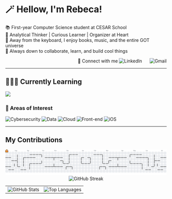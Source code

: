 # 🪄 Hellow, I'm Rebeca!

📚 First-year Computer Science student at CESAR School <br> 🫧 Analytical Thinker | Curious Learner | Organizer at Heart <br> 🎠 Away from the keyboard, I enjoy books, music, and the entire GOT universe <br> 🌱 Always down to collaborate, learn, and build cool things



<div align="right">
   🔗 Connect with me 
   
  <a href="https://www.linkedin.com/in/becaferraz" target="_blank" style="text-decoration: none; border: none;">
    <picture>
      <source media="(prefers-color-scheme: dark)" srcset="https://skillicons.dev/icons?i=linkedin&theme=dark" />
      <source media="(prefers-color-scheme: light)" srcset="https://skillicons.dev/icons?i=linkedin&theme=light" />
      <img height="40" src="https://skillicons.dev/icons?i=linkedin&theme=light" alt="LinkedIn" />
    </picture>
  </a>
  &nbsp;&nbsp;&nbsp;&nbsp;
  <a href="mailto:ferrazrrebeca@gmail.com" style="text-decoration: none; border: none;">
    <picture>
      <source media="(prefers-color-scheme: dark)" srcset="https://skillicons.dev/icons?i=gmail&theme=dark" />
      <source media="(prefers-color-scheme: light)" srcset="https://skillicons.dev/icons?i=gmail&theme=light" />
      <img height="40" src="https://skillicons.dev/icons?i=gmail&theme=light" alt="Gmail" />
    </picture>
  </a>
</div>
<hr/>

## 👩🏻‍💻 Currently Learning 
<p align="left"> 
  <a href="https://skillicons.dev">
    <img src="https://skillicons.dev/icons?i=js,html,css,cpp,arduino,md,python,git" />
  </a>
</p>


### 🔎 Areas of Interest 

<p align="left">
  <img src="https://img.shields.io/badge/Cybersecurity-blue?style=for-the-badge" alt="Cybersecurity"/>
  <img src="https://img.shields.io/badge/Data-orange?style=for-the-badge" alt="Data"/>
  <img src="https://img.shields.io/badge/Cloud-blueviolet?style=for-the-badge" alt="Cloud"/>
  <img src="https://img.shields.io/badge/Front--end-brightgreen?style=for-the-badge" alt="Front-end"/>
  <img src="https://img.shields.io/badge/iOS-black?style=for-the-badge&logo=apple" alt="iOS"/>
</p>

<hr/>

## My Contributions 
 <picture>
  <img alt="Pac-Man contribution graph" src="https://raw.githubusercontent.com/rebecaferraz/rebecaferraz/output/pacman-contribution-graph.svg">
</picture>

<div align="center">

  <picture>
    <source media="(prefers-color-scheme: dark)" srcset="https://streak-stats.demolab.com?user=rebecaferraz&theme=dark&background=00000000&hide_border=true" />
    <img src="https://streak-stats.demolab.com?user=rebecaferraz&theme=light&background=00000000&hide_border=true" alt="GitHub Streak" />
  </picture>
  
  <table border="0" cellpadding="0" cellspacing="0">
    <tr>
      <td valign="top">
        <picture>
          <source media="(prefers-color-scheme: dark)" srcset="https://github-readme-stats.vercel.app/api?username=rebecaferraz&show_icons=true&theme=dark&rank_icon=github&hide_border=true&background=00000000" />
          <img height="150" src="https://github-readme-stats.vercel.app/api?username=rebecaferraz&show_icons=true&theme=graywhite&rank_icon=github&hide_border=true&background=00000000" alt="GitHub Stats" />
        </picture>
      </td>
      <td valign="top">
        <picture>
          <source media="(prefers-color-scheme: dark)" srcset="https://github-readme-stats.vercel.app/api/top-langs?username=rebecaferraz&locale=en&layout=compact&theme=dark&hide_border=true&background=00000000" />
          <img height="150" src="https://github-readme-stats.vercel.app/api/top-langs?username=rebecaferraz&locale=en&layout=compact&theme=graywhite&hide_border=true&background=00000000" alt="Top Languages" />
        </picture>
      </td>
    </tr>
  </table>

</div>
